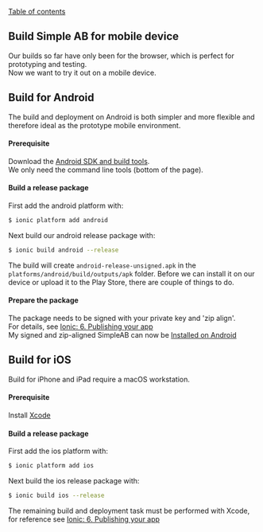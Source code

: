 [Table of contents](../readme.md)

## Build Simple AB for mobile device
Our builds so far have only been for the browser, which is perfect for prototyping and testing.  
Now we want to try it out on a mobile device.  

## Build for Android
The build and deployment on Android is both simpler and more flexible and therefore ideal as the prototype mobile environment.

#### Prerequisite
Download the [Android SDK and build tools](https://developer.android.com/studio/index.html).  
We only need the command line tools (bottom of the page).

#### Build a release package
First add the android platform with:

```bash
$ ionic platform add android
``` 

Next build our android release package with:

```bash
$ ionic build android --release
```

The build will create `android-release-unsigned.apk` in the `platforms/android/build/outputs/apk` folder.  Before we can install it on our device or upload it to the Play Store, there are couple of things to do.

#### Prepare the package
The package needs to be signed with your private key and 'zip align'.  
For details, see [Ionic: 6. Publishing your app](https://ionicframework.com/docs/guide/publishing.html)  
My signed and zip-aligned SimpleAB can now be <a href="https://github.com/Herdubreid/simple-ab/releases/download/v0.1.0/SimpleAB.apk" download>Installed on Android</a>

## Build for iOS
Build for iPhone and iPad require a macOS workstation.

#### Prerequisite
Install [Xcode](https://developer.apple.com/xcode/)

#### Build a release package
First add the ios platform with:

```bash
$ ionic platform add ios
```

Next build the ios release package with:

```bash
$ ionic build ios --release
```

The remaining build and deployment task must be performed with Xcode, for reference see [Ionic: 6. Publishing your app](https://ionicframework.com/docs/guide/publishing.html)

